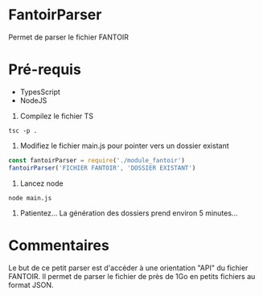 # FantoirParser
Permet de parser le fichier FANTOIR

# Pré-requis
* TypesScript
* NodeJS
1. Compilez le fichier TS
```shell
tsc -p .
```
1. Modifiez le fichier main.js pour pointer vers un dossier existant
```javascript
const fantoirParser = require('./module_fantoir')
fantoirParser('FICHIER FANTOIR', 'DOSSIER EXISTANT')
```
1. Lancez node
```shell
node main.js
```
1. Patientez... La génération des dossiers prend environ 5 minutes...

# Commentaires
Le but de ce petit parser est d'accéder à une orientation "API" du fichier FANTOIR. Il permet de parser le fichier de près de 1Go en petits fichiers au format JSON.
